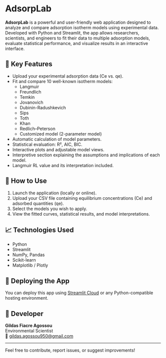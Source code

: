 # AdsorpLab

**AdsorpLab** is a powerful and user-friendly web application designed to analyze and compare adsorption isotherm models using experimental data. Developed with Python and Streamlit, the app allows researchers, scientists, and engineers to fit their data to multiple adsorption models, evaluate statistical performance, and visualize results in an interactive interface.

## 🌿 Key Features

- Upload your experimental adsorption data (Ce vs. qe).
- Fit and compare 10 well-known isotherm models:
  - Langmuir
  - Freundlich
  - Temkin
  - Jovanovich
  - Dubinin-Radushkevich
  - Sips
  - Toth
  - Khan
  - Redlich–Peterson
  - Customized model (2-parameter model)
- Automatic calculation of model parameters.
- Statistical evaluation: R², AIC, BIC.
- Interactive plots and adjustable model views.
- Interpretive section explaining the assumptions and implications of each model.
- Langmuir RL value and its interpretation included.

## 📂 How to Use

1. Launch the application (locally or online).
2. Upload your CSV file containing equilibrium concentrations (Ce) and adsorbed quantities (qe).
3. Select the models you wish to apply.
4. View the fitted curves, statistical results, and model interpretations.

## 📈 Technologies Used

- Python
- Streamlit
- NumPy, Pandas
- Scikit-learn
- Matplotlib / Plotly

## 🚀 Deploying the App

You can deploy this app using [Streamlit Cloud](https://streamlit.io/cloud) or any Python-compatible hosting environment.

## 👤 Developer

**Gildas Fiacre Agossou**  
Environmental Scientist  
📧 gildas.agossou950@gmail.com

---

Feel free to contribute, report issues, or suggest improvements!

